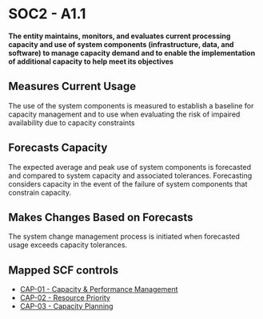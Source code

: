 # SOC2 - A1.1
**The entity maintains, monitors, and evaluates current processing capacity and use of system components (infrastructure, data, and software) to manage capacity demand and to enable the implementation of additional capacity to help meet its objectives**
## Measures Current Usage
The use of the system components is measured to establish a baseline for capacity management and to use when evaluating the risk of impaired availability due to capacity constraints
## Forecasts Capacity
The expected average and peak use of system components is forecasted and compared to system capacity and associated tolerances. Forecasting considers capacity in the event of the failure of system components that constrain capacity.
## Makes Changes Based on Forecasts
The system change management process is initiated when forecasted usage exceeds capacity tolerances.
## Mapped SCF controls
- [CAP-01 - Capacity & Performance Management](../scf/cap-01-capacity&performancemanagement.md)
- [CAP-02 - Resource Priority](../scf/cap-02-resourcepriority.md)
- [CAP-03 - Capacity Planning](../scf/cap-03-capacityplanning.md)